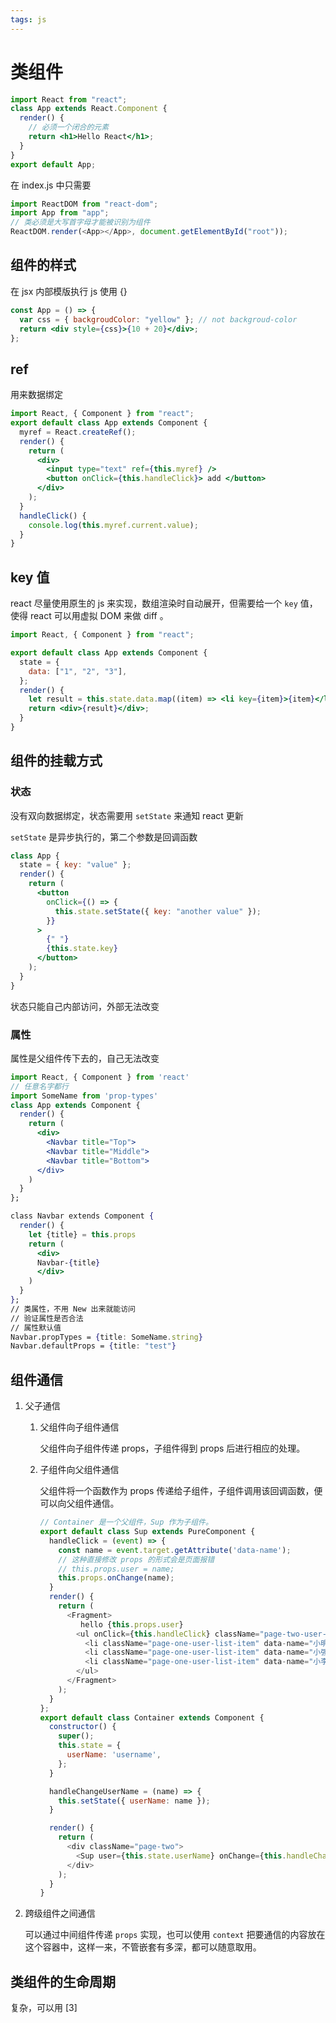 ```yaml
---
tags: js
---
```


# 类组件

```jsx
import React from "react";
class App extends React.Component {
  render() {
    // 必须一个闭合的元素
    return <h1>Hello React</h1>;
  }
}
export default App;
```

在 index.js 中只需要

```js
import ReactDOM from "react-dom";
import App from "app";
// 类必须是大写首字母才能被识别为组件
ReactDOM.render(<App></App>, document.getElementById("root"));
```

## 组件的样式

在 jsx 内部模版执行 js 使用 {}

```jsx
const App = () => {
  var css = { backgroudColor: "yellow" }; // not backgroud-color
  return <div style={css}>{10 + 20}</div>;
};
```

## ref

用来数据绑定

```jsx
import React, { Component } from "react";
export default class App extends Component {
  myref = React.createRef();
  render() {
    return (
      <div>
        <input type="text" ref={this.myref} />
        <button onClick={this.handleClick}> add </button>
      </div>
    );
  }
  handleClick() {
    console.log(this.myref.current.value);
  }
}
```

## key 值

react 尽量使用原生的 js 来实现，数组渲染时自动展开，但需要给一个 `key` 值，使得 react 可以用虚拟 DOM 来做 diff 。

```jsx
import React, { Component } from "react";

export default class App extends Component {
  state = {
    data: ["1", "2", "3"],
  };
  render() {
    let result = this.state.data.map((item) => <li key={item}>{item}</li>);
    return <div>{result}</div>;
  }
}
```

## 组件的挂载方式

### 状态

没有双向数据绑定，状态需要用 `setState` 来通知 react 更新

`setState` 是异步执行的，第二个参数是回调函数

```jsx
class App {
  state = { key: "value" };
  render() {
    return (
      <button
        onClick={() => {
          this.state.setState({ key: "another value" });
        }}
      >
        {" "}
        {this.state.key}
      </button>
    );
  }
}
```

状态只能自己内部访问，外部无法改变

### 属性

属性是父组件传下去的，自己无法改变

```jsx
import React, { Component } from 'react'
// 任意名字都行
import SomeName from 'prop-types'
class App extends Component {
  render() {
    return (
      <div>
        <Navbar title="Top">
        <Navbar title="Middle">
        <Navbar title="Bottom">
      </div>
    )
  }
};

class Navbar extends Component {
  render() {
    let {title} = this.props
    return (
      <div>
      Navbar-{title}
      </div>
    )
  }
};
// 类属性，不用 New 出来就能访问
// 验证属性是否合法
// 属性默认值
Navbar.propTypes = {title: SomeName.string}
Navbar.defaultProps = {title: "test"}
```

## 组件通信

1. 父子通信

   1. 父组件向子组件通信

      父组件向子组件传递 props，子组件得到 props 后进行相应的处理。

   2. 子组件向父组件通信

      父组件将一个函数作为 props 传递给子组件，子组件调用该回调函数，便可以向父组件通信。

      ```js
      // Container 是一个父组件，Sup 作为子组件。
      export default class Sup extends PureComponent {
        handleClick = (event) => {
          const name = event.target.getAttribute('data-name');
          // 这种直接修改 props 的形式会是页面报错
          // this.props.user = name;
          this.props.onChange(name);
        }
        render() {
          return (
            <Fragment>
               hello {this.props.user}
              <ul onClick={this.handleClick} className="page-two-user-list">
                <li className="page-one-user-list-item" data-name="小明">小明</li>
                <li className="page-one-user-list-item" data-name="小强">小强</li>
                <li className="page-one-user-list-item" data-name="小李">小李</li>
              </ul>
            </Fragment>
          );
        }
      };
      export default class Container extends Component {
        constructor() {
          super();
          this.state = {
            userName: 'username',
          };
        }

        handleChangeUserName = (name) => {
          this.setState({ userName: name });
        }

        render() {
          return (
            <div className="page-two">
              <Sup user={this.state.userName} onChange={this.handleChangeUserName} />
            </div>
          );
        }
      }


      ```

2. 跨级组件之间通信

   可以通过中间组件传递 `props` 实现，也可以使用 `context` 把要通信的内容放在这个容器中，这样一来，不管嵌套有多深，都可以随意取用。

## 类组件的生命周期

复杂，可以用 [3]
